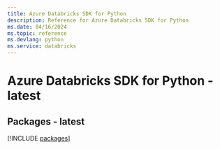 ```yaml
---
title: Azure Databricks SDK for Python
description: Reference for Azure Databricks SDK for Python
ms.date: 04/16/2024
ms.topic: reference
ms.devlang: python
ms.service: databricks
---
```

# Azure Databricks SDK for Python - latest
## Packages - latest
[!INCLUDE [packages](databricks-index.md)]